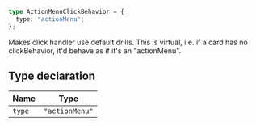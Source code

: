 ```ts
type ActionMenuClickBehavior = {
  type: "actionMenu";
};
```

Makes click handler use default drills.
This is virtual, i.e. if a card has no clickBehavior,
it'd behave as if it's an "actionMenu".

## Type declaration

| Name | Type |
| ------ | ------ |
| <a id="type"></a> `type` | `"actionMenu"` |
